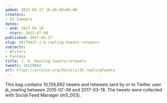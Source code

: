 ```yaml
---
added: 2017-04-27 16:46:00+00:00
creators:
- Ed Summers
dates:
- end: 2017-03-18
  start: 2015-07-08
published: 2017-04-27
slug: 20170427-j-k-rowling-tweets-retweets
subjects:
- Writers
- Fantasy
title: J. K. Rowling tweets/retweets
tweets: 10159892
url: https://archive.org/details/Jk_rowlingTweets
---
```


This bag contains 10,159,892 tweets and retweets sent by or to Twitter user jk_rowling between 2015-07-08 and 2017-03-18. The tweets were collected with Social Feed Manager (m5_003).
